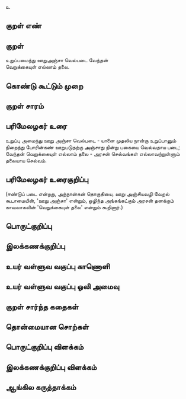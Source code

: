 உ

## குறள் எண் 


## குறள் 
உறுப்பமைந்து ஊறுஅஞ்சா வெல்படை வேந்தன்  
வெறுக்கையுள் எல்லாம் தலை.

## கொண்டு கூட்டும் முறை


## குறள் சாரம் 


## பரிமேலழகர் உரை
உறுப்பு அமைந்து ஊறு அஞ்சா வெல்படை - யானை முதலிய நான்கு உறுப்பானும் நிறைந்து போரின்கண் ஊறுபடுதற்கு அஞ்சாது நின்று பகையை வெல்வதாய படை; வேந்தன் வெறுக்கையுள் எல்லாம் தலை - அரசன் செல்வங்கள் எல்லாவற்றுள்ளும் தலையாய செல்வம். 
## பரிமேலழகர் உரைகுறிப்பு   
(ஈண்டுப் படை என்றது, அந்நான்கன் தொகுதியை, ஊறு அஞ்சியவழி வேறல் கூடாமையின், 'ஊறு அஞ்சா' என்றும், ஒழிந்த அங்கங்கட்கும் அரசன் தனக்கும் காவலாகலின் 'வெறுக்கையுள் தலை' என்றும் கூறினார்.)


## பொருட்குறிப்பு 


## இலக்கணக்குறிப்பு  


## உயர் வள்ளுவ வகுப்பு காணொளி


## உயர் வள்ளுவ வகுப்பு ஒலி அமைவு 

 
## குறள் சார்ந்த கதைகள் 


## தொன்மையான சொற்கள்


## பொருட்குறிப்பு விளக்கம்


## இலக்கணக்குறிப்பு விளக்கம்


## ஆங்கில கருத்தாக்கம் 


